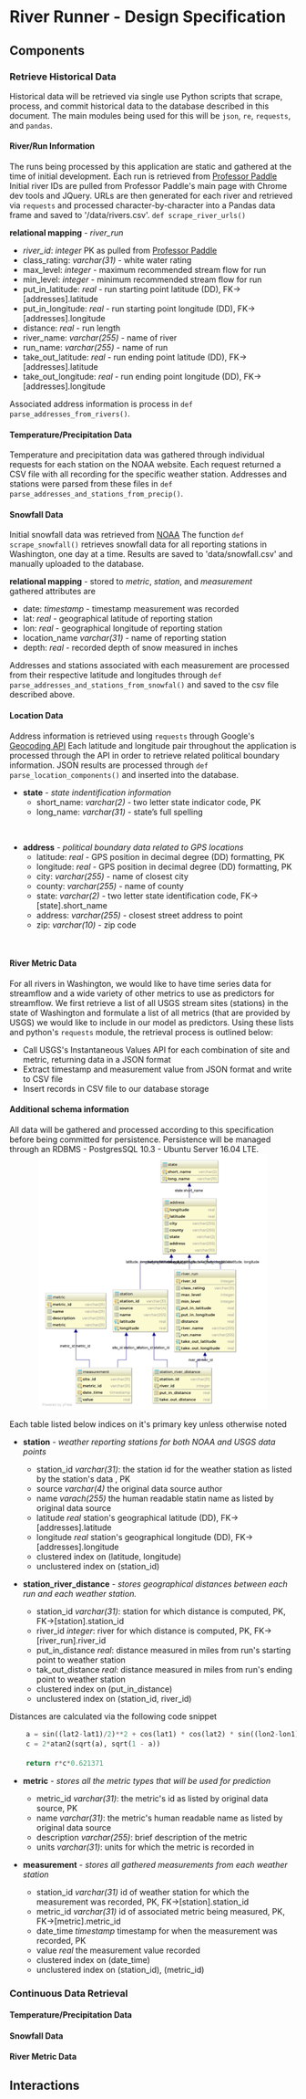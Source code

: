 # River Runner - Design Specification

## Components

### Retrieve Historical Data
Historical data will be retrieved via single use Python scripts that scrape, process, and commit historical data to the 
database described in this document.
The main modules being used for this will be `json`, `re`, `requests`, and `pandas`.

#### River/Run Information
The runs being processed by this application are static and gathered at the time of initial development. Each run is 
retrieved from <a alt='Professor Paddle' href='http://www.professorpaddle.com'>Professor Paddle </a>
Initial river IDs are pulled from Professor Paddle's main page with Chrome dev tools and JQuery. URLs are then 
generated for each river and retrieved via `requests` and processed character-by-character into a Pandas data frame 
and saved to '/data/rivers.csv'. 
`def scrape_river_urls()`  

<b>relational mapping</b> - <i>river_run</i>  
* <em>river_id</em>: <em>integer</em> PK as pulled  from <a alt='Professor Paddle' href='http://www.professorpaddle.com'>Professor Paddle </a>
* class_rating: <em>varchar(31)</em> - white water rating
* max_level: <em>integer</em> - maximum recommended stream flow for run
* min_level: <em>integer</em> - minimum recommended stream flow for run
* put_in_latitude: <em>real</em> - run starting point latitude (DD), FK->[addresses].latitude
* put_in_longitude: <em>real</em> - run starting point longitude (DD), FK->[addresses].longitude
* distance: <em>real</em> - run length
* river_name: <em>varchar(255)</em> - name of river
* run_name: <em>varchar(255)</em> - name of run
* take_out_latitude: <em>real</em> - run ending point latitude (DD), FK->[addresses].latitude
* take_out_longitude: <em>real</em> - run ending point longitude (DD), FK->[addresses].longitude

Associated address information is process in `def parse_addresses_from_rivers()`.

#### Temperature/Precipitation Data
Temperature and precipitation data was gathered through individual requests for each station on the NOAA website. 
Each request returned a CSV file with all recording for the specific weather station. Addresses and stations were 
parsed from these files in `def parse_addresses_and_stations_from_precip()`.

#### Snowfall Data
Initial snowfall data was retrieved from <a alt='NOAA snowfall' href='https://www.ncdc.noaa.gov/snow-and-ice/daily-snow/'>NOAA</a>
The function `def scrape_snowfall()` retrieves snowfall data for all reporting stations in Washington, one day at a 
time. Results are saved to 'data/snowfall.csv' and manually uploaded to the database.

<b>relational mapping</b> - stored to <i>metric</i>, <i>station</i>, and <i>measurement</i>  
gathered attributes are
* date: <em>timestamp</em> - timestamp measurement was recorded
* lat:  <em>real</em> - geographical latitude of reporting station
* lon:  <em>real</em> - geographical longitude of reporting station
* location_name <em>varchar(31)</em> - name of reporting station
* depth: <em>real</em> - recorded depth of snow measured in inches

Addresses and stations associated with each measurement are processed from their respective latitude and longitudes 
through `def parse_addresses_and_stations_from_snowfal()` and saved to the csv file described above.

#### Location Data
Address information is retrieved using `requests` through Google's <a alt='Google Geocoding' href='https://developers.google.com/maps/documentation/geocoding/start'>Geocoding API</a> 
Each latitude and longitude pair throughout the application is processed through the API in order to retrieve related
 political boundary information. JSON results are processed through  `def parse_location_components()` and inserted 
 into the database.
 
* <b>state</b> - <i>state indentification information</i>    
    * short_name: <em>varchar(2)</em> -  two letter state indicator code, PK
    * long_name: <em>varchar(31)</em> - state’s full spelling    
<br/>

* <b>address</b> - <i>political boundary data related to GPS locations</i>     
    * latitude: <em>real</em> - GPS position in decimal degree (DD) formatting, PK
    * longitude: <em>real</em> - GPS position in decimal degree (DD) formatting, PK
    * city: <em>varchar(255)</em> - name of closest city
    * county: <em>varchar(255)</em> - name of county
    * state: <em>varchar(2)</em> - two letter state identification code, FK->[state].short_name
    * address: <em>varchar(255)</em> - closest street address to point
    * zip: <em>varchar(10)</em> - zip code
<br/>

#### River Metric Data

For all rivers in Washington, we would like to have time series data for streamflow and a wide variety of other metrics to use as predictors for streamflow. We first retrieve a list of all USGS stream sites (stations) in the state of Washington and formulate a list of all metrics (that are provided by USGS) we would like to include in our model as predictors. Using these lists and python's `requests` module, the retrieval process is outlined below:

* Call USGS's Instantaneous Values API for each combination of site and metric, returning data in a JSON format
* Extract timestamp and measurement value from JSON format and write to CSV file
* Insert records in CSV file to our database storage

#### Additional schema information
All data will be gathered and processed according to this specification before being committed for persistence. Persistence will be managed through an RDBMS - PostgresSQL 10.3 - Ubuntu Server 16.04 LTE.
</br>
<img src="https://raw.githubusercontent.com/kentdanas/RiverRunner/master/doc/schema.png" width=400 style='display:block; margin-left:auto; margin-right:auto'>
<br/>
Each table listed below indices on it's primary key unless otherwise noted

* <b>station</b> - <i>weather reporting stations for both NOAA and USGS data points</i>    
   * station_id <em>varchar(31)</em>: the station id for the weather station as listed by the station's data , PK
   * source <em>varchar(4)</em> the original data source author
   * name <em>varach(255)</em> the human readable statin name as listed by original data source
   * latitude <em>real</em> station's geographical latitude (DD), FK->[addresses].latitude
   * longitude <em>real</em> station's geographical longitude (DD), FK->[addresses].longitude
   + clustered index on (latitude, longitude)
   + unclustered index on (station_id) 

* <b>station_river_distance</b> - <i>stores geographical distances between each run and each weather station.</i> 
    * station_id <em>varchar(31)</em>: station for which distance is computed, PK, FK->[station].station_id
    * river_id <em>integer</em>: river for which distance is computed, PK, FK->[river_run].river_id  
    * put_in_distance <em>real</em>: distance measured in miles from run's starting point to weather station
    * tak_out_distance <em>real</em>: distance measured in miles from run's ending point to weather station
    + clustered index on (put_in_distance)
    + unclustered index on (station_id, river_id)

Distances are calculated via the following code snippet
```python
    a = sin((lat2-lat1)/2)**2 + cos(lat1) * cos(lat2) * sin((lon2-lon1)/2)**2
    c = 2*atan2(sqrt(a), sqrt(1 - a))

    return r*c*0.621371
```

* <b>metric</b> - <i>stores all the metric types that will be used for prediction</i>     
    * metric_id <em>varchar(31)</em>: the metric's id as listed by original data source, PK
    * name <em>varchar(31)</em>: the metric's human readable name as listed by original data source
    * description <em>varchar(255)</em>: brief description of the metric
    * units <em>varchar(31)</em>: units for which the metric is recorded in

* <b>measurement</b> - <i>stores all gathered measurements from each weather station</i>     
    * station_id <em>varchar(31)</em> id of weather station for which the measurement was recorded, PK, FK->[station].station_id
    * metric_id <em>varchar(31)</em> id of associated metric being measured, PK, FK->[metric].metric_id
    * date_time <em>timestamp</em> timestamp for when the measurement was recorded, PK
    * value <em>real</em> the measurement value recorded
    + clustered index on (date_time)
    + unclustered index on (station_id), (metric_id)

### Continuous Data Retrieval

#### Temperature/Precipitation Data

#### Snowfall Data

#### River Metric Data

## Interactions